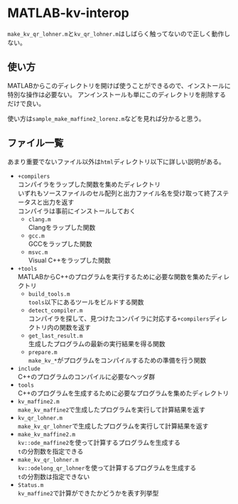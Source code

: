 # MATLAB-kv-interop

`make_kv_qr_lohner.m`と`kv_qr_lohner.m`はしばらく触ってないので正しく動作しない。

## 使い方

MATLABからこのディレクトリを開けば使うことができるので、インストールに特別な操作は必要ない。
アンインストールも単にこのディレクトリを削除するだけで良い。

使い方は`sample_make_maffine2_lorenz.m`などを見れば分かると思う。

## ファイル一覧

あまり重要でないファイル以外は`html`ディレクトリ以下に詳しい説明がある。

* `+compilers`  
  コンパイラをラップした関数を集めたディレクトリ  
  いずれもソースファイルのセル配列と出力ファイル名を受け取って終了ステータスと出力を返す  
  コンパイラは事前にインストールしておく
  * `clang.m`  
    Clangをラップした関数
  * `gcc.m`  
    GCCをラップした関数
  * `msvc.m`  
    Visual C++をラップした関数
* `+tools`  
  MATLABからC++のプログラムを実行するために必要な関数を集めたディレクトリ
  * `build_tools.m`  
    `tools`以下にあるツールをビルドする関数
  * `detect_compiler.m`  
    コンパイラを探して、見つけたコンパイラに対応する`+compilers`ディレクトリ内の関数を返す
  * `get_last_result.m`  
    生成したプログラムの最新の実行結果を得る関数
  * `prepare.m`  
    `make_kv_*`がプログラムをコンパイルするための準備を行う関数
* `include`  
  C++のプログラムのコンパイルに必要なヘッダ群
* `tools`  
  C++のプログラムを生成するために必要なプログラムを集めたディレクトリ
* `kv_maffine2.m`  
  `make_kv_maffine2`で生成したプログラムを実行して計算結果を返す
* `kv_qr_lohner.m`  
  `make_kv_qr_lohner`で生成したプログラムを実行して計算結果を返す
* `make_kv_maffine2.m`  
  `kv::ode_maffine2`を使って計算するプログラムを生成する  
  `t`の分割数を指定できる
* `make_kv_qr_lohner.m`  
  `kv::odelong_qr_lohner`を使って計算するプログラムを生成する  
  `t`の分割数は指定できない
* `Status.m`  
  `kv_maffine2`で計算ができたかどうかを表す列挙型
